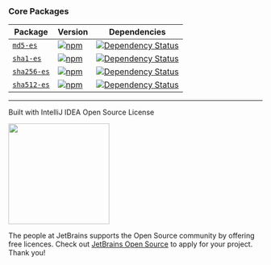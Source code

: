 ### Core Packages

| Package | Version | Dependencies |
|--------|-------|------------|
| [`md5-es`](/packages/md5-es) | [![npm](https://img.shields.io/npm/v/md5-es.svg?maxAge=2592000)](https://www.npmjs.com/package/md5-es) | [![Dependency Status](https://api.travis-ci.org/logotype/es-crypto.svg?path=packages/md5-es)](https://travis-ci.org/logotype/es-crypto?path=packages/md5-es) |
| [`sha1-es`](/packages/sha1-es) | [![npm](https://img.shields.io/npm/v/sha1-es.svg?maxAge=2592000)](https://www.npmjs.com/package/sha1-es) | [![Dependency Status](https://api.travis-ci.org/logotype/es-crypto.svg?path=packages/sha1-es)](https://travis-ci.org/logotype/es-crypto?path=packages/sha1-es) |
| [`sha256-es`](/packages/sha256-es) | [![npm](https://img.shields.io/npm/v/sha256-es.svg?maxAge=2592000)](https://www.npmjs.com/package/sha256-es) | [![Dependency Status](https://api.travis-ci.org/logotype/es-crypto.svg?path=packages/sha256-es)](https://travis-ci.org/logotype/es-crypto?path=packages/sha256-es) |
| [`sha512-es`](/packages/sha512-es) | [![npm](https://img.shields.io/npm/v/sha512-es.svg?maxAge=2592000)](https://www.npmjs.com/package/sha512-es) | [![Dependency Status](https://api.travis-ci.org/logotype/es-crypto.svg?path=packages/sha512-es)](https://travis-ci.org/logotype/es-crypto?path=packages/sha512-es) |

--------------------------
Built with IntelliJ IDEA Open Source License

<img src="https://s3-ap-southeast-1.amazonaws.com/www.logotype.se/assets/logo-text.svg" width="200">

The people at JetBrains supports the Open Source community by offering free licences. Check out <a href="https://www.jetbrains.com/buy/opensource/">JetBrains Open Source</a> to apply for your project. Thank you!
